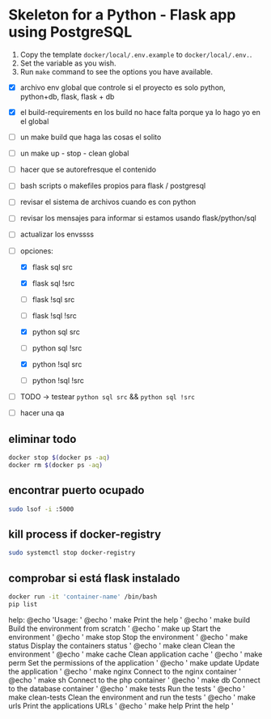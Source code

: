 # Skeleton for a Python - Flask app using PostgreSQL

1. Copy the template `docker/local/.env.example` to `docker/local/.env.`.
2. Set the variable as you wish.
3. Run `make` command to see the options you have available.



- [x] archivo env global que controle si el proyecto es solo python, python+db, flask, flask + db
- [x] el build-requirements en los build no hace falta porque ya lo hago yo en el global
- [ ] un make build que haga las cosas el solito
- [ ] un make up - stop - clean global
- [ ] hacer que se autorefresque el contenido
- [ ] bash scripts o makefiles propios para flask / postgresql
- [ ] revisar el sistema de archivos cuando es con python
- [ ] revisar los mensajes para informar si estamos usando flask/python/sql
- [ ] actualizar los envssss

- [ ] opciones:
	- [x] flask sql src
	- [x] flask sql !src
	- [ ] flask !sql src
	- [ ] flask !sql !src

	- [x] python sql src
	- [ ] python sql !src
	- [x] python !sql src
	- [ ] python !sql !src
- [ ] TODO -> testear `python sql src` && `python sql !src`
- [ ] hacer una qa 


## eliminar todo
~~~sh
docker stop $(docker ps -aq)
docker rm $(docker ps -aq)
~~~

## encontrar puerto ocupado
~~~sh
sudo lsof -i :5000
~~~

## kill process if docker-registry
~~~sh
sudo systemctl stop docker-registry
~~~

## comprobar si está flask instalado
~~~sh
docker run -it 'container-name' /bin/bash
pip list
~~~




help:
	@echo 'Usage:                                                                  '
	@echo '   make                         Print the help                          '
	@echo '   make build                   Build the environment from scratch      '
	@echo '   make up                      Start the environment                   '
	@echo '   make stop                    Stop the environment                    '
	@echo '   make status                  Display the containers status           '
	@echo '   make clean                   Clean the environment                   '
	@echo '   make cache                   Clean application cache                 '
	@echo '   make perm                    Set the permissions of the application  '
	@echo '   make update                  Update the application                  '
	@echo '   make nginx                   Connect to the nginx    container       '
	@echo '   make sh                      Connect to the php container            '
	@echo '   make db                      Connect to the database container       '
	@echo '   make tests                   Run the tests                           '
	@echo '   make clean-tests             Clean the environment and run the tests '
	@echo '   make urls                    Print the applications URLs             '
	@echo '   make help                    Print the help                          '

